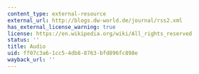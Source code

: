 ```yaml
---
content_type: external-resource
external_url: http://blogs.dw-world.de/journal/rss2.xml
has_external_license_warning: true
license: https://en.wikipedia.org/wiki/All_rights_reserved
status: ''
title: Audio
uid: ff07c3a6-1cc5-4db8-8763-bfd896fc898e
wayback_url: ''
---
```

